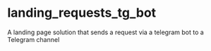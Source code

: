 # landing_requests_tg_bot
A landing page solution that sends a request via a telegram bot to a Telegram channel

